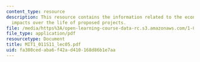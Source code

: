 ```yaml
---
content_type: resource
description: This resource contains the information related to the economic and financial
  impacts over the life of proposed projects.
file: /media/https%3A/open-learning-course-data-rc.s3.amazonaws.com/1-011-project-evaluation-spring-2011/fa308cedaba6f42ad410168d86b1e7aa_MIT1_011S11_lec05.pdf
file_type: application/pdf
resourcetype: Document
title: MIT1_011S11_lec05.pdf
uid: fa308ced-aba6-f42a-d410-168d86b1e7aa
---
```

